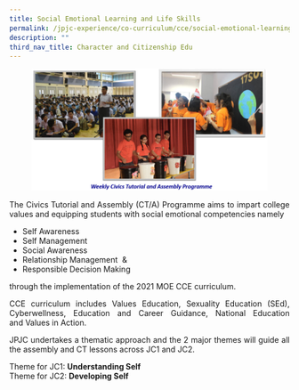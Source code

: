 ```yaml
---
title: Social Emotional Learning and Life Skills
permalink: /jpjc-experience/co-curriculum/cce/social-emotional-learning-and-life-skills/
description: ""
third_nav_title: Character and Citizenship Edu
---
```

<figure>
<img src="/images/Civics%20Tutorial%20and%20Assembly.jpg"></figure>

<div align=justify>
<p>
The Civics Tutorial and Assembly (CT/A) Programme aims to impart college values and equipping students with social emotional competencies namely</p>
<ul>
	<li>Self Awareness</li>
	<li>Self Management</li>
	<li>Social Awareness</li>
	<li>Relationship Management  &</li>
	<li>Responsible Decision Making</li></ul>

<p>
through the implementation of the 2021 MOE CCE curriculum.</p>

<p>
CCE curriculum includes Values Education, Sexuality Education (SEd), Cyberwellness, Education and Career Guidance, National Education and Values in Action.</p>

<p>
JPJC undertakes a thematic approach and the 2 major themes will guide all the assembly and CT lessons across JC1 and JC2.</p>

<p>
Theme for JC1: <strong>Understanding Self</strong><br>
Theme for JC2: <strong>Developing Self</strong></p>